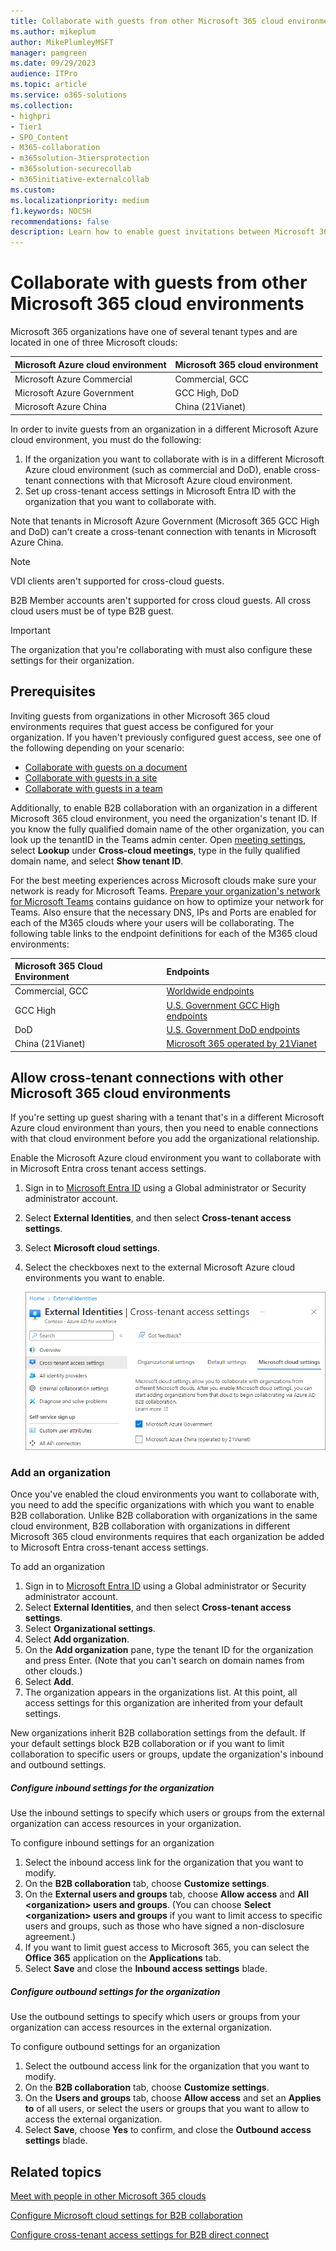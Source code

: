 ```yaml
---
title: Collaborate with guests from other Microsoft 365 cloud environments
ms.author: mikeplum
author: MikePlumleyMSFT
manager: pamgreen
ms.date: 09/29/2023
audience: ITPro
ms.topic: article
ms.service: o365-solutions
ms.collection:
- highpri
- Tier1
- SPO_Content
- M365-collaboration
- m365solution-3tiersprotection
- m365solution-securecollab
- m365initiative-externalcollab
ms.custom: 
ms.localizationpriority: medium
f1.keywords: NOCSH
recommendations: false
description: Learn how to enable guest invitations between Microsoft 365 cloud environments (such as commercial and DoD).
---
```


# Collaborate with guests from other Microsoft 365 cloud environments

Microsoft 365 organizations have one of several tenant types and are located in one of three Microsoft clouds:

|Microsoft Azure cloud environment|Microsoft 365 cloud environment|
|:--------------------------------|:------------------------------|
|Microsoft Azure Commercial|Commercial, GCC|
|Microsoft Azure Government|GCC High, DoD|
|Microsoft Azure China|China (21Vianet)|

In order to invite guests from an organization in a different Microsoft Azure cloud environment, you must do the following:

1. If the organization you want to collaborate with is in a different Microsoft Azure cloud environment (such as commercial and DoD), enable cross-tenant connections with that Microsoft Azure cloud environment.
1. Set up cross-tenant access settings in Microsoft Entra ID with the organization that you want to collaborate with.

Note that tenants in Microsoft Azure Government (Microsoft 365 GCC High and DoD) can't create a cross-tenant connection with tenants in Microsoft Azure China.

> [!NOTE]
> VDI clients aren't supported for cross-cloud guests.
> 
> B2B Member accounts aren't supported for cross cloud guests.  All cross cloud users must be of type B2B guest.

> [!IMPORTANT]
> The organization that you're collaborating with must also configure these settings for their organization.

## Prerequisites

Inviting guests from organizations in other Microsoft 365 cloud environments requires that guest access be configured for your organization. If you haven't previously configured guest access, see one of the following depending on your scenario:

- [Collaborate with guests on a document](collaborate-on-documents.md)
- [Collaborate with guests in a site](collaborate-in-site.md)
- [Collaborate with guests in a team](collaborate-as-team.md)

Additionally, to enable B2B collaboration with an organization in a different Microsoft 365 cloud environment, you need the organization's tenant ID. If you know the fully qualified domain name of the other organization, you can look up the tenantID in the Teams admin center. Open [meeting settings](https://admin.teams.microsoft.com/meetings/settings), select **Lookup** under **Cross-cloud meetings**, type in the fully qualified domain name, and select **Show tenant ID**.

For the best meeting experiences across Microsoft clouds make sure your network is ready for Microsoft Teams.  [Prepare your organization's network for Microsoft Teams](/microsoftteams/prepare-network#network-requirements) contains guidance on how to optimize your network for Teams.  Also ensure that the necessary DNS, IPs and Ports are enabled for each of the M365 clouds where your users will be collaborating.  The following table links to the endpoint definitions for each of the M365 cloud environments:

|Microsoft 365 Cloud Environment|Endpoints|
|:--------------------------------|:------------------------------|
|Commercial, GCC|[Worldwide endpoints](../enterprise/urls-and-ip-address-ranges.md)|
|GCC High|[U.S. Government GCC High endpoints](../enterprise/microsoft-365-u-s-government-gcc-high-endpoints.md)|
|DoD|[U.S. Government DoD endpoints](../enterprise/microsoft-365-u-s-government-dod-endpoints.md)|
|China (21Vianet)|[Microsoft 365 operated by 21Vianet](../enterprise/urls-and-ip-address-ranges-21vianet.md)|

## Allow cross-tenant connections with other Microsoft 365 cloud environments

If you're setting up guest sharing with a tenant that's in a different Microsoft Azure cloud environment than yours, then you need to enable connections with that cloud environment before you add the organizational relationship.

Enable the Microsoft Azure cloud environment you want to collaborate with in Microsoft Entra cross tenant access settings.

1. Sign in to [Microsoft Entra ID](https://aad.portal.azure.com) using a Global administrator or Security administrator account.
1. Select **External Identities**, and then select **Cross-tenant access settings**.
1. Select **Microsoft cloud settings**.
1. Select the checkboxes next to the external Microsoft Azure cloud environments you want to enable.

   ![Screenshot showing Microsoft cloud settings.](../media/cross-cloud-settings.png)

### Add an organization

Once you've enabled the cloud environments you want to collaborate with, you need to add the specific organizations with which you want to enable B2B collaboration. Unlike B2B collaboration with organizations in the same cloud environment, B2B collaboration with organizations in different Microsoft 365 cloud environments requires that each organization be added to Microsoft Entra cross-tenant access settings.

To add an organization

1. Sign in to [Microsoft Entra ID](https://aad.portal.azure.com) using a Global administrator or Security administrator account.
1. Select **External Identities**, and then select **Cross-tenant access settings**.
1. Select **Organizational settings**.
1. Select **Add organization**.
1. On the **Add organization** pane, type the tenant ID for the organization and press Enter. (Note that you can't search on domain names from other clouds.)
1. Select **Add**.
1. The organization appears in the organizations list. At this point, all access settings for this organization are inherited from your default settings.

New organizations inherit B2B collaboration settings from the default. If your default settings block B2B collaboration or if you want to limit collaboration to specific users or groups, update the organization's inbound and outbound settings.

##### Configure inbound settings for the organization

Use the inbound settings to specify which users or groups from the external organization can access resources in your organization.

To configure inbound settings for an organization

1. Select the inbound access link for the organization that you want to modify.
1. On the **B2B collaboration** tab, choose **Customize settings**.
1. On the **External users and groups** tab, choose **Allow access** and **All \<organization\> users and groups**. (You can choose **Select \<organization\> users and groups** if you want to limit access to specific users and groups, such as those who have signed a non-disclosure agreement.)
1. If you want to limit guest access to Microsoft 365, you can select the **Office 365** application on the **Applications** tab.
1. Select **Save** and close the **Inbound access settings** blade.

##### Configure outbound settings for the organization

Use the outbound settings to specify which users or groups from your organization can access resources in the external organization.

To configure outbound settings for an organization

1. Select the outbound access link for the organization that you want to modify.
1. On the **B2B collaboration** tab, choose **Customize settings**.
1. On the **Users and groups** tab, choose **Allow access** and set an **Applies to** of all users, or select the users or groups that you want to allow to access the external organization.
1. Select **Save**, choose **Yes** to confirm, and close the **Outbound access settings** blade.

## Related topics

[Meet with people in other Microsoft 365 clouds](/microsoftteams/cross-cloud-meetings)

[Configure Microsoft cloud settings for B2B collaboration](/azure/active-directory/external-identities/cross-cloud-settings)

[Configure cross-tenant access settings for B2B direct connect](/azure/active-directory/external-identities/cross-tenant-access-settings-b2b-direct-connect)
